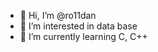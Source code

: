 - 👋 Hi, I’m @ro11dan
- 👀 I’m interested in data base
- 🌱 I’m currently learning C, C++

<!---
ro11dan/ro11dan is a ✨ special ✨ repository because its `README.md` (this file) appears on your GitHub profile.
You can click the Preview link to take a look at your changes.
--->
